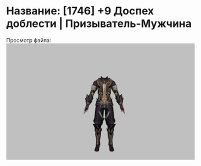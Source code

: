 # Название: [1746] +9 Доспех доблести | Призыватель-Мужчина

Просмотр файла:
![p080003.png](p080003.png)